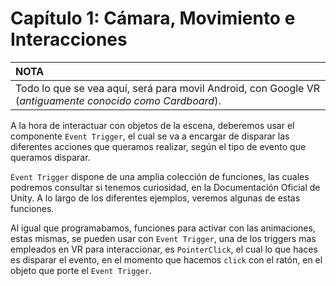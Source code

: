 # Capítulo 1: Cámara, Movimiento e Interacciones
| **NOTA** |
| :--- |
| Todo lo que se vea aquí, será para movil Android, con Google VR (*antiguamente conocido como Cardboard*).

A la hora de interactuar con objetos de la escena, deberemos usar el componente `Event Trigger`, el cual se va a encargar de disparar las diferentes acciones que queramos realizar, según el tipo de evento que queramos disparar.

`Event Trigger` dispone de una amplia colección de funciones, las cuales podremos consultar si tenemos curiosidad, en la Documentación Oficial de Unity. A lo largo de los diferentes ejemplos, veremos algunas de estas funciones.

Al igual que programabamos, funciones para activar con las animaciones, estas mismas, se pueden usar con `Event Trigger`, una de los triggers mas empleados en VR para interaccionar, es ``PointerClick``, el cual lo que haces es disparar el evento, en  el momento que hacemos `click` con el ratón, en el objeto que porte el `Event Trigger`.